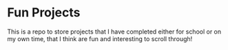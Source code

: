 # Fun Projects
This is a repo to store projects that I have completed either for school or on my own time, that I think are fun and interesting to scroll through!
